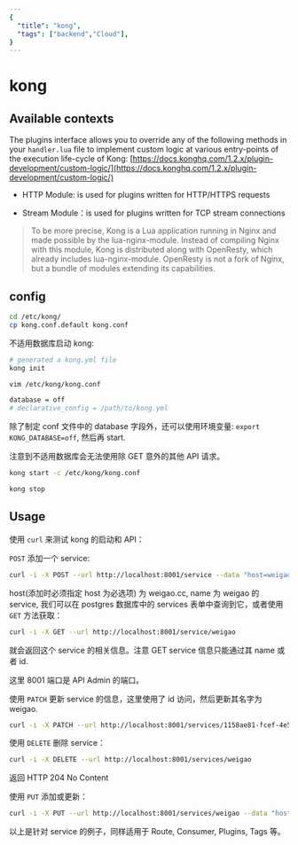 ```yaml
---
{
  "title": "kong",
  "tags": ["backend","Cloud"],
}
---
```

# kong

## Available contexts

The plugins interface allows you to override any of the following methods in your `handler.lua` file to implement custom logic at various entry-points of the execution life-cycle of Kong: [https://docs.konghq.com/1.2.x/plugin-development/custom-logic/](https://docs.konghq.com/1.2.x/plugin-development/custom-logic/)

- HTTP Module: is used for plugins written for HTTP/HTTPS requests

- Stream Module：is used for plugins written for TCP stream connections

> To be more precise, Kong is a Lua application running in Nginx and made possible by the lua-nginx-module. Instead of compiling Nginx with this module, Kong is distributed along with OpenResty, which already includes lua-nginx-module. OpenResty is not a fork of Nginx, but a bundle of modules extending its capabilities.

## config

```sh
cd /etc/kong/
cp kong.conf.default kong.conf
```

不适用数据库启动 kong:

```sh
# generated a kong.yml file
kong init

vim /etc/kong/kong.conf

database = off
# declarative_config = /path/to/kong.yml
```

除了制定 conf 文件中的 database 字段外，还可以使用环境变量: `export KONG_DATABASE=off`, 然后再 start.

注意到不适用数据库会无法使用除 GET 意外的其他 API 请求。

```sh
kong start -c /etc/kong/kong.conf

kong stop
```

## Usage

使用 `curl` 来测试 kong 的启动和 API：

`POST` 添加一个 service:

```sh
curl -i -X POST --url http://localhost:8001/service --data "host=weigao.cc" --data "name=weigao"
```

host(添加时必须指定 host 为必选项) 为 weigao.cc, name 为 weigao 的 service, 我们可以在 postgres 数据库中的 services 表单中查询到它，或者使用 `GET` 方法获取：

```sh
curl -i -X GET --url http://localhost:8001/service/weigao
```

就会返回这个 service 的相关信息。注意 GET service 信息只能通过其 name 或者 id.

这里 8001 端口是 API Admin 的端口。

使用 `PATCH` 更新 service 的信息，这里使用了 id 访问，然后更新其名字为 weigao.

```sh
curl -i -X PATCH --url http://localhost:8001/services/1158ae81-fcef-4e59-bd8b-480b3e175fff --data "name=weigao"
```

使用 `DELETE` 删除 service：

```sh
curl -i -X DELETE --url http://localhost:8001/services/weigao
```

返回 HTTP 204 No Content

使用 `PUT` 添加或更新：

```sh
curl -i -X PUT --url http://localhost:8001/services/weigao --data "host=weigao.cc"
```

以上是针对 service 的例子，同样适用于 Route, Consumer, Plugins, Tags 等。

